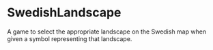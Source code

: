 # SwedishLandscape
A game to select the appropriate landscape on the Swedish map when given a symbol representing that landscape.
